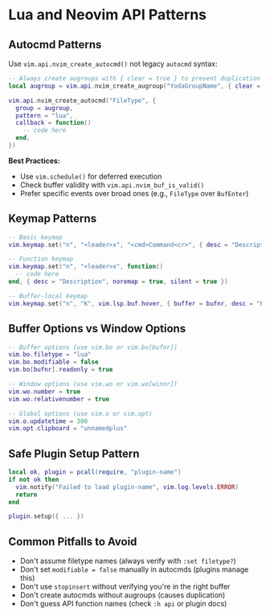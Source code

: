 # Lua and Neovim API Patterns

## Autocmd Patterns

Use `vim.api.nvim_create_autocmd()` not legacy `autocmd` syntax:

```lua
-- Always create augroups with { clear = true } to prevent duplication
local augroup = vim.api.nvim_create_augroup("YodaGroupName", { clear = true })

vim.api.nvim_create_autocmd("FileType", {
  group = augroup,
  pattern = "lua",
  callback = function()
    -- code here
  end,
})
```

**Best Practices:**
- Use `vim.schedule()` for deferred execution
- Check buffer validity with `vim.api.nvim_buf_is_valid()`
- Prefer specific events over broad ones (e.g., `FileType` over `BufEnter`)

## Keymap Patterns

```lua
-- Basic keymap
vim.keymap.set("n", "<leader>x", "<cmd>Command<cr>", { desc = "Description" })

-- Function keymap
vim.keymap.set("n", "<leader>x", function()
  -- code here
end, { desc = "Description", noremap = true, silent = true })

-- Buffer-local keymap
vim.keymap.set("n", "K", vim.lsp.buf.hover, { buffer = bufnr, desc = "Hover" })
```

## Buffer Options vs Window Options

```lua
-- Buffer options (use vim.bo or vim.bo[bufnr])
vim.bo.filetype = "lua"
vim.bo.modifiable = false
vim.bo[bufnr].readonly = true

-- Window options (use vim.wo or vim.wo[winnr])
vim.wo.number = true
vim.wo.relativenumber = true

-- Global options (use vim.o or vim.opt)
vim.o.updatetime = 300
vim.opt.clipboard = "unnamedplus"
```

## Safe Plugin Setup Pattern

```lua
local ok, plugin = pcall(require, "plugin-name")
if not ok then
  vim.notify("Failed to load plugin-name", vim.log.levels.ERROR)
  return
end

plugin.setup({ ... })
```

## Common Pitfalls to Avoid

- Don't assume filetype names (always verify with `:set filetype?`)
- Don't set `modifiable = false` manually in autocmds (plugins manage this)
- Don't use `stopinsert` without verifying you're in the right buffer
- Don't create autocmds without augroups (causes duplication)
- Don't guess API function names (check `:h api` or plugin docs)

